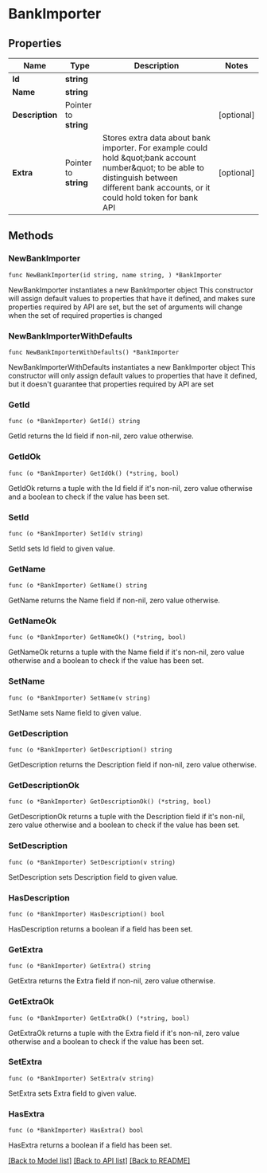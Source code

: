 # BankImporter

## Properties

Name | Type | Description | Notes
------------ | ------------- | ------------- | -------------
**Id** | **string** |  | 
**Name** | **string** |  | 
**Description** | Pointer to **string** |  | [optional] 
**Extra** | Pointer to **string** | Stores extra data about bank importer. For example could hold \&quot;bank account number\&quot; to be able to distinguish between different bank accounts, or it could hold token for bank API | [optional] 

## Methods

### NewBankImporter

`func NewBankImporter(id string, name string, ) *BankImporter`

NewBankImporter instantiates a new BankImporter object
This constructor will assign default values to properties that have it defined,
and makes sure properties required by API are set, but the set of arguments
will change when the set of required properties is changed

### NewBankImporterWithDefaults

`func NewBankImporterWithDefaults() *BankImporter`

NewBankImporterWithDefaults instantiates a new BankImporter object
This constructor will only assign default values to properties that have it defined,
but it doesn't guarantee that properties required by API are set

### GetId

`func (o *BankImporter) GetId() string`

GetId returns the Id field if non-nil, zero value otherwise.

### GetIdOk

`func (o *BankImporter) GetIdOk() (*string, bool)`

GetIdOk returns a tuple with the Id field if it's non-nil, zero value otherwise
and a boolean to check if the value has been set.

### SetId

`func (o *BankImporter) SetId(v string)`

SetId sets Id field to given value.


### GetName

`func (o *BankImporter) GetName() string`

GetName returns the Name field if non-nil, zero value otherwise.

### GetNameOk

`func (o *BankImporter) GetNameOk() (*string, bool)`

GetNameOk returns a tuple with the Name field if it's non-nil, zero value otherwise
and a boolean to check if the value has been set.

### SetName

`func (o *BankImporter) SetName(v string)`

SetName sets Name field to given value.


### GetDescription

`func (o *BankImporter) GetDescription() string`

GetDescription returns the Description field if non-nil, zero value otherwise.

### GetDescriptionOk

`func (o *BankImporter) GetDescriptionOk() (*string, bool)`

GetDescriptionOk returns a tuple with the Description field if it's non-nil, zero value otherwise
and a boolean to check if the value has been set.

### SetDescription

`func (o *BankImporter) SetDescription(v string)`

SetDescription sets Description field to given value.

### HasDescription

`func (o *BankImporter) HasDescription() bool`

HasDescription returns a boolean if a field has been set.

### GetExtra

`func (o *BankImporter) GetExtra() string`

GetExtra returns the Extra field if non-nil, zero value otherwise.

### GetExtraOk

`func (o *BankImporter) GetExtraOk() (*string, bool)`

GetExtraOk returns a tuple with the Extra field if it's non-nil, zero value otherwise
and a boolean to check if the value has been set.

### SetExtra

`func (o *BankImporter) SetExtra(v string)`

SetExtra sets Extra field to given value.

### HasExtra

`func (o *BankImporter) HasExtra() bool`

HasExtra returns a boolean if a field has been set.


[[Back to Model list]](../README.md#documentation-for-models) [[Back to API list]](../README.md#documentation-for-api-endpoints) [[Back to README]](../README.md)


